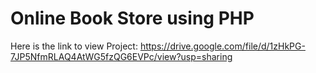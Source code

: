 # Online Book Store using PHP

Here is the link to view Project:
https://drive.google.com/file/d/1zHkPG-7JP5NfmRLAQ4AtWG5fzQG6EVPc/view?usp=sharing
